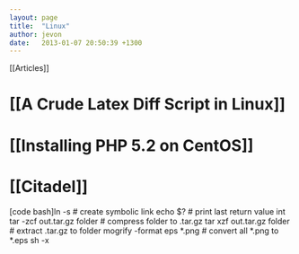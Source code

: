```yaml
---
layout: page
title:  "Linux"
author: jevon
date:   2013-01-07 20:50:39 +1300
---
```


[[Articles]]

# [[A Crude Latex Diff Script in Linux]]
# [[Installing PHP 5.2 on CentOS]]
# [[Citadel]]

[code bash]ln -s <target> <source>     # create symbolic link
echo $?                     # print last return value int
tar -zcf out.tar.gz folder  # compress folder to .tar.gz
tar xzf out.tar.gz folder   # extract .tar.gz to folder
mogrify -format eps *.png   # convert all *.png to *.eps
sh -x <script>              # show all commands executed by given script for debug[/code]

If this fails, the version of tar may not support gzip compression. In this case, you can use the traditional two-stage command:
gzip -dc filename.tar.gz | tar xf -

==Commit directories to [[SVN]] individually==
[code bash]find . -maxdepth 1 -regex ./[A-Za-z0-9].+ -exec svn commit '{}' --message "Adding {} pictures folder to repository" ;[/code]

* "find ." matches all files and directories in the current directory
* "-maxdepth 1" only matches top-level directories
* "-regex ./[A-Za-z0-9].+" removes the ./ directory
* "-exec svn commit" runs "svn commit" with each result
* "{}" is replaced with the result directory name
* ; is required to end the line

Also see http://www.pixelbeat.org/cmdline.html for a neat reference.

==Joining multiple PDFs together==
If they're all the same size, you can use Ghostscript:

[code bash]gs -dBATCH -dNOPAUSE -q -sDEVICE=pdfwrite -sOutputFile=out.pdf in1.pdf in2.pdf in3.pdf[/code]

==Misc Notes==
[code text]./configure: line 23: syntax error near unexpected token `$'inr''[/code]

The configure file line endings has changed from Unix style to [[Windows]] style (probably winzip being stupid). To fix:

[code bash]$ vim ./configure
:set ff=unix
:wq[/code]

==Adding a New Sudo User==
Create a new user:

[code text]
root@server:~$ sudo adduser username
[sudo] password for root:
Adding user 'username' ...
Adding new group 'username' (1234) ...
Adding new user 'username' (1234) with group 'username' ...
Creating home directory '/home/username' ...
Copying files from '/etc/skel' ...
Enter new UNIX password:
Retype new UNIX password:
passwd: password updated successfully
Changing the user information for username
Enter the new value, or press ENTER for the default
        Full Name []: Your Name
        Room Number []:
        Work Phone []: 
        Home Phone []:
        Other []: 
Is the information correct? [Y/n] y
[/code]

<a href="http://www.ubuntuka.com/add-user-to-existing-group-ubuntu/">Add it to the</a> admin user group:

[code]sudo usermod -a -G admin username[/code]

Or, define it as an explicit member of the admin group:

[code]sudo usermod -g admin username[/code]

Alternatively, you could use `visudo`, but be careful when editing the `sudoers` file!

==Chaining Greps when Tailing a File==
If you are tailing a file and trying to execute multiple greps, you can't just chain them using pipes:

[code bash]tail -f /my/file.log | grep -v a | grep -v b | grep -v c[/code]

You need to add the flag `--line-buffered" to each grep.

[code bash]tail -f /my/file.log | grep --line-buffered -v a | grep --line-buffered -v b | ...[/code]

[[Category:Article]]
[[Category:Linux]]